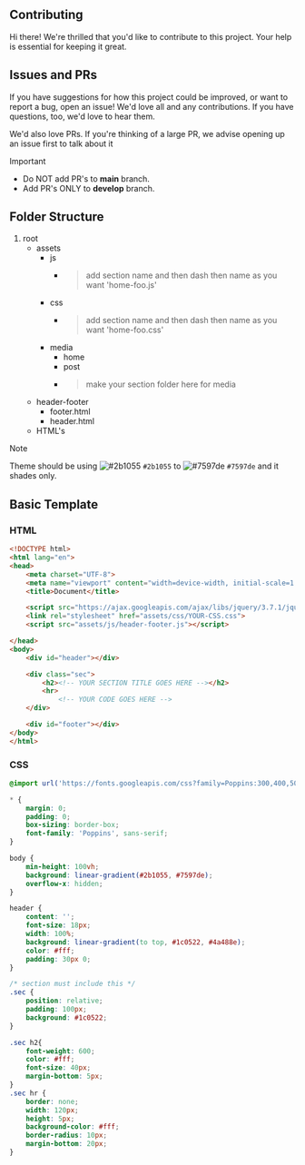 ## Contributing

Hi there! We're thrilled that you'd like to contribute to this project. Your help is essential for keeping it great.

## Issues and PRs

If you have suggestions for how this project could be improved, or want to report a bug, open an issue! We'd love all and any contributions. If you have questions, too, we'd love to hear them.

We'd also love PRs. If you're thinking of a large PR, we advise opening up an issue first to talk about it

> [!IMPORTANT]  
> - Do NOT add PR's to **main** branch.
> - Add PR's ONLY to **develop** branch.

## Folder Structure

1. root
   - assets
     - js
       - > add section name and then dash then name as you want 'home-foo.js'
     - css
       - > add section name and then dash then name as you want 'home-foo.css'
     - media
       - home
       - post
       - > make your section folder here for media
   - header-footer
       - footer.html
       - header.html
   - HTML's

> [!NOTE]  
> Theme should be using ![#2b1055](https://placehold.co/5/2b1055/2b1055.png) `#2b1055` to ![#7597de](https://placehold.co/1/7597de/7597de.png) `#7597de` and it shades only.


## Basic Template

### HTML

```html
<!DOCTYPE html>
<html lang="en">
<head>
    <meta charset="UTF-8">
    <meta name="viewport" content="width=device-width, initial-scale=1.0">
    <title>Document</title>

    <script src="https://ajax.googleapis.com/ajax/libs/jquery/3.7.1/jquery.min.js"></script>
    <link rel="stylesheet" href="assets/css/YOUR-CSS.css">
    <script src="assets/js/header-footer.js"></script>

</head>
<body>
    <div id="header"></div>

    <div class="sec">
        <h2><!-- YOUR SECTION TITLE GOES HERE --></h2>
        <hr>
            <!-- YOUR CODE GOES HERE -->
    </div>

    <div id="footer"></div>
</body>
</html>
```

### CSS

```css
@import url('https://fonts.googleapis.com/css?family=Poppins:300,400,500,600,700,800,900&display=swap');

* {
    margin: 0;
    padding: 0;
    box-sizing: border-box;
    font-family: 'Poppins', sans-serif;
}

body {
    min-height: 100vh;
    background: linear-gradient(#2b1055, #7597de);
    overflow-x: hidden;
}

header {
    content: '';
    font-size: 18px;
    width: 100%;
    background: linear-gradient(to top, #1c0522, #4a488e);
    color: #fff;
    padding: 30px 0;
}

/* section must include this */
.sec {
    position: relative;
    padding: 100px;
    background: #1c0522;
}

.sec h2{
    font-weight: 600;
    color: #fff;
    font-size: 40px;
    margin-bottom: 5px;
}
.sec hr {
    border: none;
    width: 120px;
    height: 5px;
    background-color: #fff;
    border-radius: 10px;
    margin-bottom: 20px;
}
```